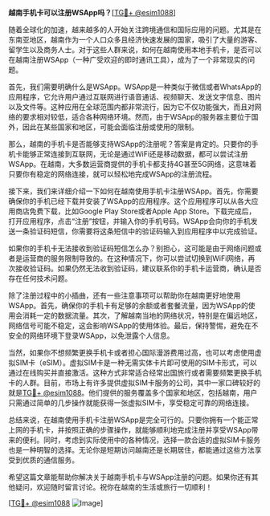 **越南手机卡可以注册WSApp吗？**[[TG💪+ @esim1088](https://t.me/s/esim1088)]

随着全球化的加速，越来越多的人开始关注跨境通信和国际应用的问题。尤其是在东南亚地区，越南作为一个人口众多且经济快速发展的国家，吸引了大量的游客、留学生以及商务人士。对于这些人群来说，如何在越南使用本地手机卡，是否可以在越南注册WSApp（一种广受欢迎的即时通讯工具），成为了一个非常现实的问题。

首先，我们需要明确什么是WSApp。WSApp是一种类似于微信或者WhatsApp的应用程序，它允许用户通过互联网进行语音通话、视频聊天、发送文字信息、图片以及文件等。这种应用在全球范围内都非常流行，因为它不仅功能强大，而且对网络的要求相对较低，适合各种网络环境。然而，由于WSApp的服务器主要位于国外，因此在某些国家和地区，可能会面临注册或使用的限制。

那么，越南的手机卡是否能够支持WSApp的注册呢？答案是肯定的。只要你的手机卡能够正常连接到互联网，无论是通过WiFi还是移动数据，都可以尝试注册WSApp。在越南，大多数运营商提供的手机卡都支持4G甚至5G网络，这意味着只要你有稳定的网络连接，就可以轻松地完成WSApp的注册流程。

接下来，我们来详细介绍一下如何在越南使用手机卡注册WSApp。首先，你需要确保你的手机已经下载并安装了WSApp的应用程序。这个应用程序可以从各大应用商店免费下载，比如Google Play Store或者Apple App Store。下载完成后，打开应用程序，点击“注册”按钮，并输入你的手机号码。WSApp会向你的手机发送一条验证码短信，你需要将这条短信中的验证码输入到应用程序中以完成验证。

如果你的手机卡无法接收到验证码短信怎么办？别担心，这可能是由于网络问题或者是运营商的服务限制导致的。在这种情况下，你可以尝试切换到WiFi网络，再次接收验证码。如果仍然无法收到验证码，建议联系你的手机卡运营商，确认是否存在任何技术问题。

除了注册过程中的小插曲，还有一些注意事项可以帮助你在越南更好地使用WSApp。首先，确保你的手机卡有足够的余额或者套餐流量，因为WSApp的使用会消耗一定的数据流量。其次，了解越南当地的网络状况，特别是在偏远地区，网络信号可能不稳定，这会影响WSApp的使用体验。最后，保持警惕，避免在不安全的网络环境下登录WSApp，以免泄露个人信息。

当然，如果你不想频繁更换手机卡或者担心国际漫游费用过高，也可以考虑使用虚拟SIM卡（eSIM）。虚拟SIM卡是一种无需实体卡片即可使用的SIM卡形式，可以通过在线购买并直接激活。这种方式非常适合经常出国旅行或者需要频繁更换手机卡的人群。目前，市场上有许多提供虚拟SIM卡服务的公司，其中一家口碑较好的就是[TG💪+ @esim1088](https://t.me/s/esim1088)。他们提供的服务覆盖多个国家和地区，包括越南，用户只需通过简单的几步操作就能获得一张虚拟SIM卡，享受稳定可靠的网络连接。

总结来说，在越南使用手机卡注册WSApp是完全可行的。只要你拥有一个能正常上网的手机卡，并按照正确的步骤操作，就能够顺利地完成注册并享受WSApp带来的便利。同时，考虑到实际使用中的各种情况，选择一款合适的虚拟SIM卡服务也是一种明智的选择。无论你是短期访问越南还是长期居住，都能通过这些方法享受到优质的通信服务。

希望这篇文章能帮助你解决关于越南手机卡与WSApp注册的问题。如果你还有其他疑问，欢迎随时留言讨论。祝你在越南的生活或旅行一切顺利！

[[TG💪+ @esim1088](https://t.me/s/esim1088) ![Image](https://i.postimg.cc/4NQfJmqS/Snipaste-2025-05-13-00-14-12.png)]